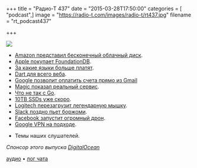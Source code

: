 +++
title = "Радио-Т 437"
date = "2015-03-28T17:50:00"
categories = [ "podcast",]
image = "https://radio-t.com/images/radio-t/rt437.jpg"
filename = "rt_podcast437"

+++

![](https://radio-t.com/images/radio-t/rt437.jpg)

* [Amazon представил бесконечный облачный диск](http://social.techcrunch.com/2015/03/26/amazon-goes-after-dropbox-google-microsoft-with-unlimited-cloud-drive-storage/?ncid=rss&).
* [Apple покупает FoundationDB](http://prsm.tc/FniCra).
* [За какие языки больше платят](http://prsm.tc/USgfsc).
* [﻿Dart для всего веба](http://habrahabr.ru/post/254195/).
* [Google позволит оплатить счета прямо из Gmail](http://thenextweb.com/insider/2015/03/24/google-will-reportedly-let-you-pay-bills-in-gmail-later-this-year/)
* [Magic показал реальный сервис](http://www.businessinsider.com/magic-may-be-worth-40-million-2015-3).
* [Что не так с Go](http://nomad.so/2015/03/why-gos-design-is-a-disservice-to-intelligent-programmers/).
* [10TB SSDs уже скоро](http://www.engadget.com/2015/03/27/toshiba-intel-3d-nand-chips/).
* [Logitech перезагрузит легендарную мышку](http://www.cultofmac.com/316794/logitech-mx-master-reboots-beloved-mouse/).
* [Slack поздно пьет боржоми](http://www.theregister.co.uk/2015/03/27/slack_hacked/).
* [Facebook запустит огромный дрон](http://www.theverge.com/2015/3/27/8298657/facebook-testing-aquila-internet-drones-summer-2015).
* [Google VPN на подходе](http://prsm.tc/UEgYM6).
- Темы наших слушателей.

_Спонсор этого выпуска [DigitalOcean](https://do.co/radiot)_

[аудио](https://cdn.radio-t.com/rt_podcast437.mp3) • [лог чата](http://chat.radio-t.com/logs/radio-t-437.html)
<audio src="https://cdn.radio-t.com/rt_podcast437.mp3" preload="none"></audio>
